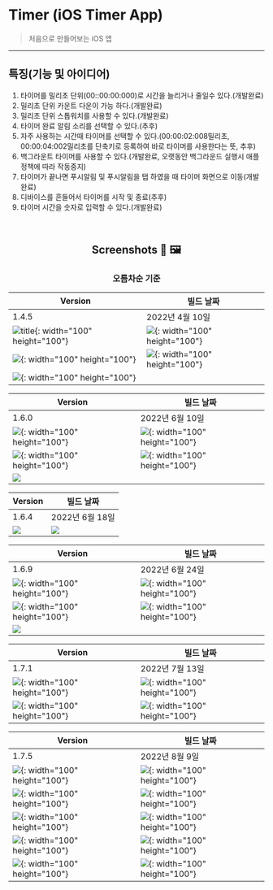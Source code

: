  Timer (iOS Timer App)
===
> 처음으로 만들어보는 iOS 앱
---
## 특징(기능 및 아이디어)
1. 타이머를 밀리초 단위(00::00:00:000)로 시간을 늘리거나 줄일수 있다.(개발완료)
2. 밀리초 단위 카운트 다운이 가능 하다.(개발완료)
3. 밀리초 단위 스톱워치를 사용할 수 있다.(개발완료)
4. 타이머 완료 알림 소리를 선택할 수 있다.(추후)
5. 자주 사용하는 시간때 타이머를 선택할 수 있다.(00:00:02:008밀리초, 00:00:04:002밀리초를 단축키로 등록하여 바로 타이머를 사용한다는 뜻, 추후)
6. 백그라운트 타이머를 사용할 수 있다.(개발완료, 오랫동안 백그라운드 실행시 애플 정책에 따라 작동중지)
7. 타이머가 끝나면 푸시알림 및 푸시알림을 탭 하였을 때 타이머 화면으로 이동(개발완료)
8. 디바이스를 흔들어서 타이머를 시작 및 종료(추후)
9. 타이머 시간을 숫자로 입력할 수 있다.(개발완료)

<br>

<div align="center">

## Screenshots 📸 🖼

### 오름차순 기준

| Version |빌드 날짜 
|-|-
|1.4.5|2022년 4월 10일
| ![title](Screenshots/1.4.5/IMG_2212.PNG){: width="100" height="100"}| ![](Screenshots/1.4.5/IMG_2213.PNG){: width="100" height="100"}
| ![](Screenshots/1.4.5/IMG_2214.PNG){: width="100" height="100"} | ![](Screenshots/1.4.5/IMG_2215.PNG){: width="100" height="100"}
| ![](Screenshots/1.4.5/IMG_2216.PNG){: width="100" height="100"} |



| Version |빌드 날짜 
|---------------|---|
|1.6.0|2022년 6월 10일
|![](Screenshots/1.6.0/Simulator%20Screen%20Shot%20-%20iPhone%2013%20Pro%20-%202022-06-10%20at%2008.49.41.png){: width="100" height="100"}|![](Screenshots/1.6.0/Simulator%20Screen%20Shot%20-%20iPhone%2013%20Pro%20-%202022-06-10%20at%2008.49.51.png){: width="100" height="100"}
|![](Screenshots/1.6.0/Simulator%20Screen%20Shot%20-%20iPhone%2013%20Pro%20-%202022-06-10%20at%2008.50.03.png){: width="100" height="100"}|![](Screenshots/1.6.0/Simulator%20Screen%20Shot%20-%20iPhone%2013%20Pro%20-%202022-06-10%20at%2008.50.15.png){: width="100" height="100"}
|![](Screenshots/1.6.0/Simulator%20Screen%20Shot%20-%20iPhone%2013%20Pro%20-%202022-06-10%20at%2008.50.43.png) 

| Version |빌드 날짜 
|---------------|---|
|1.6.4|2022년 6월 18일
|![](Screenshots/1.6.4/IMG_1453.PNG)|![](Screenshots/1.6.4/IMG_1452.PNG)

| Version |빌드 날짜 
|---------------|---|
|1.6.9|2022년 6월 24일
|![](Screenshots/1.6.9/83ABF940-3250-4196-93BD-420C78303A15.png){: width="100" height="100"}|![](Screenshots/1.6.9/170C011B-C326-4EE5-928C-9F59A3E6D476.png){: width="100" height="100"}
|![](Screenshots/1.6.9/E026E82F-DAC5-49E4-BD14-A2D316CB3B01.png){: width="100" height="100"}|![](Screenshots/1.6.9/FB879B37-30C3-43A8-B2F9-21355472A619.png){: width="100" height="100"}
|![](Screenshots/1.6.9/FD5F04FD-0A18-43C9-B2F2-2356237B8991.png) 

| Version |빌드 날짜 
|---------------|---|
|1.7.1|2022년 7월 13일
|![](Screenshots/1.7.1/IMG_1464.PNG){: width="100" height="100"}|![](Screenshots/1.7.1/IMG_1465.PNG){: width="100" height="100"}
|![](Screenshots/1.7.1/IMG_1466.PNG){: width="100" height="100"}|![](Screenshots/1.7.1/IMG_1467.PNG){: width="100" height="100"}

| Version |빌드 날짜 
|---------------|---|
|1.7.5|2022년 8월 9일
|![](Screenshots/1.7.5/IMG_1482.PNG){: width="100" height="100"}|![](Screenshots/1.7.5/IMG_1483.PNG%0D){: width="100" height="100"}
|![](Screenshots/1.7.5/IMG_1484.PNG){: width="100" height="100"}|![](Screenshots/1.7.5/IMG_1485.PNG){: width="100" height="100"}
|![](Screenshots/1.7.5/IMG_1486.PNG){: width="100" height="100"}|![](Screenshots/1.7.5/IMG_1487.PNG){: width="100" height="100"}
|![](Screenshots/1.7.5/IMG_1488.PNG){: width="100" height="100"}|![](Screenshots/1.7.5/IMG_1489.PNG){: width="100" height="100"}
|![](Screenshots/1.7.5/IMG_1490.PNG){: width="100" height="100"}|![](Screenshots/1.7.5/IMG_1491.PNG){: width="100" height="100"}


</div>
